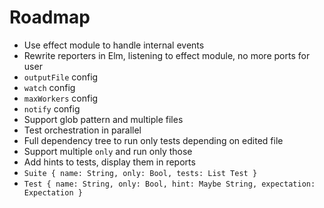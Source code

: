# Roadmap

- Use effect module to handle internal events
- Rewrite reporters in Elm, listening to effect module, no more ports for user
- `outputFile` config
- `watch` config
- `maxWorkers` config
- `notify` config
- Support glob pattern and multiple files
- Test orchestration in parallel
- Full dependency tree to run only tests depending on edited file
- Support multiple `only` and run only those
- Add hints to tests, display them in reports
- `Suite { name: String, only: Bool, tests: List Test }`
- `Test { name: String, only: Bool, hint: Maybe String, expectation: Expectation }`
